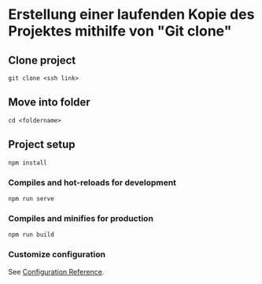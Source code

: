 # Erstellung einer laufenden Kopie des Projektes mithilfe von "Git clone"
## Clone project
```
git clone <ssh link>
```

## Move into folder
```
cd <foldername>
```

## Project setup
```
npm install
```

### Compiles and hot-reloads for development
```
npm run serve
```

### Compiles and minifies for production
```
npm run build
```

### Customize configuration
See [Configuration Reference](https://cli.vuejs.org/config/).
